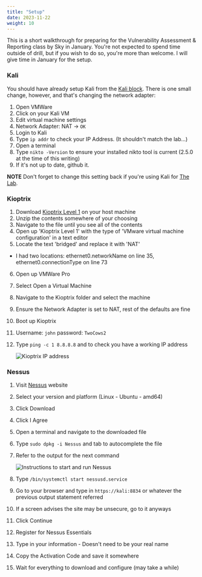 ```yaml
---
title: "Setup"
date: 2023-11-22
weight: 10
---
```


This is a short walkthrough for preparing for the Vulnerability Assessment & Reporting class by Sky in January. You're not expected to spend time outside of drill, but if you wish to do so, you're more than welcome. I will give time in January for the setup. 

### Kali

You should have already setup Kali from the [Kali block](../../../thelab/setup/creating_the_vms/#kali). There is one small change, however, and that's changing the network adapter:
1. Open VMWare
2. Click on your Kali VM
3. Edit virtual machine settings
4. Network Adapter: NAT -> `OK`
5. Login to Kali
6. Type `ip addr` to check your IP Address. (It shouldn't match the lab...)
7. Open a terminal
8. Type `nikto -Version` to ensure your installed nikto tool is current (2.5.0 at the time of this writing)
9. If it's not up to date, github it. 

**NOTE** Don't forget to change this setting back if you're using Kali for [The Lab](../../../thelab/).

### Kioptrix

1. Download [Kioptrix Level 1](https://download.vulnhub.com/kioptrix/Kioptrix_Level_1.rar) on your host machine
2. Unzip the contents somewhere of your choosing
3. Navigate to the file until you see all of the contents
4. Open up 'Kioptrix Level 1' with the type of 'VMware virtual machine configuration' in a text editor
5. Locate the text 'bridged' and replace it with 'NAT'
- I had two locations: ethernet0.networkName on line 35, ethernet0.connectionType on line 73
6. Open up VMWare Pro
7. Select Open a Virtual Machine
8. Navigate to the Kioptrix folder and select the machine
9. Ensure the Network Adapter is set to NAT, rest of the defaults are fine
10. Boot up Kioptrix
11. Username: `john` password: `TwoCows2`
12. Type `ping -c 1 8.8.8.8` and to check you have a working IP address

    ![Kioptrix IP address](../images/kioIP.png)

### Nessus

1. Visit [Nessus](https://www.tenable.com/downloads/nessus?loginAttempted=true) website
2. Select your version and platform (Linux - Ubuntu - amd64)
3. Click Download
4. Click I Agree
5. Open a terminal and navigate to the downloaded file
6. Type `sudo dpkg -i Nessus` and tab to autocomplete the file
7. Refer to the output for the next command

    ![Instructions to start and run Nessus](../images/nessusIns.png)
    
8. Type `/bin/systemctl start nessusd.service`
9. Go to your browser and type in `https://kali:8834` or whatever the previous output statement referred
10. If a screen advises the site may be unsecure, go to it anyways
11. Click Continue
12. Register for Nessus Essentials
13. Type in your information - Doesn't need to be your real name
14. Copy the Activation Code and save it somewhere
15. Wait for everything to download and configure (may take a while)
